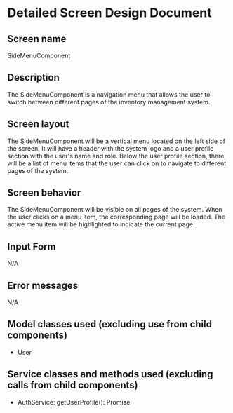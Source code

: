 # Detailed Screen Design Document

## Screen name
SideMenuComponent

## Description
The SideMenuComponent is a navigation menu that allows the user to switch between different pages of the inventory management system.

## Screen layout
The SideMenuComponent will be a vertical menu located on the left side of the screen. It will have a header with the system logo and a user profile section with the user's name and role. Below the user profile section, there will be a list of menu items that the user can click on to navigate to different pages of the system.

## Screen behavior
The SideMenuComponent will be visible on all pages of the system. When the user clicks on a menu item, the corresponding page will be loaded. The active menu item will be highlighted to indicate the current page.

## Input Form
N/A

## Error messages
N/A

## Model classes used (excluding use from child components)
- User

## Service classes and methods used (excluding calls from child components)
- AuthService: getUserProfile(): Promise<User>